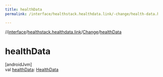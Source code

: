 ```yaml
---
title: healthData
permalink: /interface/healthstack.healthdata.link/-change/health-data.html

---
```

//[interface](../../../index.html)/[healthstack.healthdata.link](../index.html)/[Change](index.html)/[healthData](health-data.html)



# healthData



[androidJvm]\
val [healthData](health-data.html): [HealthData](../-health-data/index.html)




